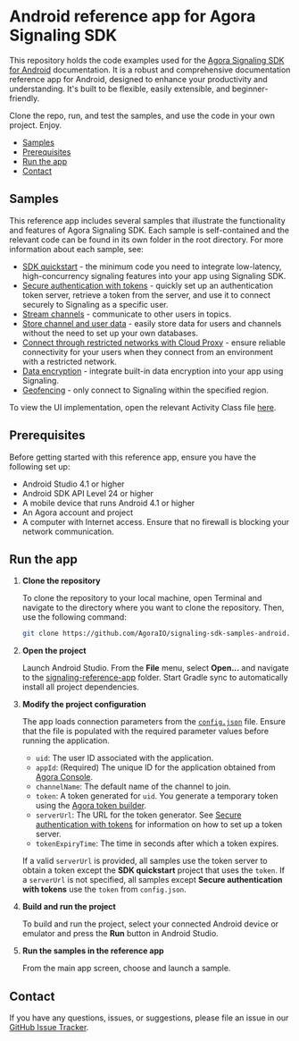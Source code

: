 # Android reference app for Agora Signaling SDK

This repository holds the code examples used for the [Agora Signaling SDK for Android](https://docs-beta.agora.io/en/signaling/overview/product-overview?platform=android) documentation. It is a robust and comprehensive documentation reference app for Android, designed to enhance your productivity and understanding. It's built to be flexible, easily extensible, and beginner-friendly.

Clone the repo, run, and test the samples, and use the code in your own project. Enjoy.

- [Samples](#samples)
- [Prerequisites](#prerequisites)
- [Run the app](#run-the-app)
- [Contact](#contact)

## Samples

This reference app includes several samples that illustrate the functionality and features of Agora Signaling SDK. Each sample is self-contained and the relevant code can be found in its own folder in the root directory. For more information about each sample, see:

- [SDK quickstart](sdk_quickstart/) - the minimum code you need to integrate low-latency, high-concurrency
  signaling features into your app using Signaling SDK.
- [Secure authentication with tokens](authentication_workflow/) - quickly set up an authentication token server, retrieve a token from the server, and use it to connect securely to Signaling as a specific user.
- [Stream channels](stream_channel/) - communicate to other users in topics.
- [Store channel and user data](storage) - easily store data for users and channels without the need to
  set up your own databases. 
- [Connect through restricted networks with Cloud Proxy](cloud_proxy/) - ensure reliable connectivity for your users when they connect from an
  environment with a restricted network.
- [Data encryption](data_encryption) - integrate built-in data encryption into your app using Signaling.
- [Geofencing](geofencing) - only connect to Signaling within the specified region.

To view the UI implementation, open the relevant Activity Class file [here](signaling-reference-app/app/src/main/java/io/agora/signaling_reference_app).


## Prerequisites

Before getting started with this reference app, ensure you have the following set up:

- Android Studio 4.1 or higher
- Android SDK API Level 24 or higher
- A mobile device that runs Android 4.1 or higher
- An Agora account and project
- A computer with Internet access. Ensure that no firewall is blocking your network communication.

## Run the app

1. **Clone the repository**

    To clone the repository to your local machine, open Terminal and navigate to the directory where you want to clone the repository. Then, use the following command:

    ```sh
    git clone https://github.com/AgoraIO/signaling-sdk-samples-android.git
    ```

1. **Open the project**

    Launch Android Studio. From the **File** menu, select **Open...** and navigate to the [signaling-reference-app](signaling-reference-app) folder. Start Gradle sync to automatically install all project dependencies.

1. **Modify the project configuration**

   The app loads connection parameters from the [`config.json`](./agora-manager/src/main/res/raw/config.json) file. Ensure that the file is populated with the required parameter values before running the application.

    - `uid`: The user ID associated with the application.
    - `appId`: (Required) The unique ID for the application obtained from [Agora Console](https://console.agora.io). 
    - `channelName`: The default name of the channel to join.
    - `token`: A token generated for `uid`. You generate a temporary token using the [Agora token builder](https://agora-token-generator-demo.vercel.app/).
    - `serverUrl`: The URL for the token generator. See [Secure authentication with tokens](https://docs-beta.agora.io/en/signaling/get-started/authentication-workflow) for information on how to set up a token server.
    - `tokenExpiryTime`: The time in seconds after which a token expires.

    If a valid `serverUrl` is provided, all samples use the token server to obtain a token except the **SDK quickstart** project that uses the `token`. If a `serverUrl` is not specified, all samples except **Secure authentication with tokens** use the `token` from `config.json`.

1. **Build and run the project**

    To build and run the project, select your connected Android device or emulator and press the **Run** button in Android Studio.

1. **Run the samples in the reference app**

    From the main app screen, choose and launch a sample.

## Contact

If you have any questions, issues, or suggestions, please file an issue in our [GitHub Issue Tracker](https://github.com/AgoraIO/video-sdk-samples-android/issues).

